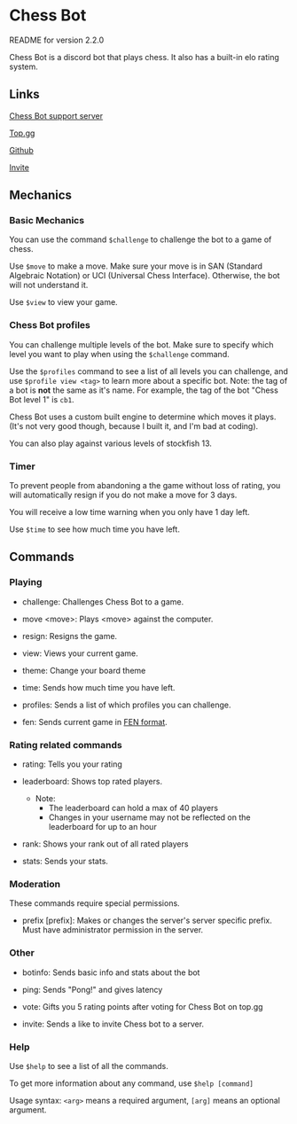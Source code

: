 # Chess Bot

README for version 2.2.0

Chess Bot is a discord bot that plays chess.
It also has a built-in elo rating system.

## Links

[Chess Bot support server](https://discord.gg/Bm4zjtNTD2)

[Top.gg](https://top.gg/bot/801501916810838066/vote)

[Github](https://github.com/jeffarjeffar/Chess_Bot)

[Invite](https://discord.com/api/oauth2/authorize?client_id=801501916810838066&permissions=268815424&scope=bot)

## Mechanics

### Basic Mechanics

You can use the command `$challenge` to challenge the bot to a game of chess.

Use `$move` to make a move. Make sure your move is in SAN (Standard Algebraic Notation) or UCI (Universal Chess Interface). Otherwise, the bot will not understand it.

Use `$view` to view your game.

### Chess Bot profiles

You can challenge multiple levels of the bot. Make sure to specify which level you want to play when using the `$challenge` command.

Use the `$profiles` command to see a list of all levels you can challenge, and use `$profile view <tag>` to learn more about a specific bot.
Note: the tag of a bot is **not** the same as it's name. For example, the tag of the bot "Chess Bot level 1" is `cb1`.

Chess Bot uses a custom built engine to determine which moves it plays. (It's not very good though, because I built it, and I'm bad at coding).

You can also play against various levels of stockfish 13.

### Timer

To prevent people from abandoning a the game without loss of rating, you will automatically resign if you do not make a move for 3 days.

You will receive a low time warning when you only have 1 day left.

Use `$time` to see how much time you have left.

## Commands

### Playing

- challenge: Challenges Chess Bot to a game.

- move \<move\>: Plays \<move\> against the computer.

- resign: Resigns the game.

- view: Views your current game.

- theme: Change your board theme

- time: Sends how much time you have left.

- profiles: Sends a list of which profiles you can challenge.

- fen: Sends current game in [FEN format](https://en.wikipedia.org/wiki/Forsyth%E2%80%93Edwards_Notation).
  
### Rating related commands

- rating: Tells you your rating

- leaderboard: Shows top rated players.

	- Note:
		- The leaderboard can hold a max of 40 players
		- Changes in your username may not be reflected on the leaderboard for up to an hour

- rank: Shows your rank out of all rated players

- stats: Sends your stats.

### Moderation

These commands require special permissions.

- prefix \[prefix\]: Makes or changes the server's server specific prefix. Must have administrator permission in the server.

### Other

- botinfo: Sends basic info and stats about the bot

- ping: Sends "Pong!" and gives latency

- vote: Gifts you 5 rating points after voting for Chess Bot on top.gg

- invite: Sends a like to invite Chess bot to a server.

### Help

Use `$help` to see a list of all the commands.

To get more information about any command, use `$help [command]`

Usage syntax: `<arg>` means a required argument, `[arg]` means an optional argument.
